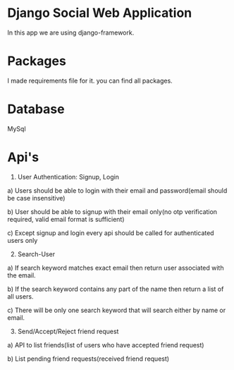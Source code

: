 
# Django Social Web Application

In this app we are using django-framework.

# Packages

I made requirements file for it. you can find all packages.


# Database

MySql

# Api's

1. User Authentication: Signup, Login


a) Users should be able to login with their email and password(email should be case
insensitive)

b) User should be able to signup with their email only(no otp verification required, valid
email format is sufficient)

c) Except signup and login every api should be called for authenticated users only

2. Search-User

a) If search keyword matches exact email then return user associated with the
email.

b) If the search keyword contains any part of the name then return a list of all
users.

c) There will be only one search keyword that will search either by name or email.

3. Send/Accept/Reject friend request

a) API to list friends(list of users who have accepted friend request)

b) List pending friend requests(received friend request)







